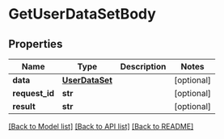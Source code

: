 # GetUserDataSetBody

## Properties
Name | Type | Description | Notes
------------ | ------------- | ------------- | -------------
**data** | [**UserDataSet**](UserDataSet.md) |  | [optional] 
**request_id** | **str** |  | [optional] 
**result** | **str** |  | [optional] 

[[Back to Model list]](../README.md#documentation-for-models) [[Back to API list]](../README.md#documentation-for-api-endpoints) [[Back to README]](../README.md)


